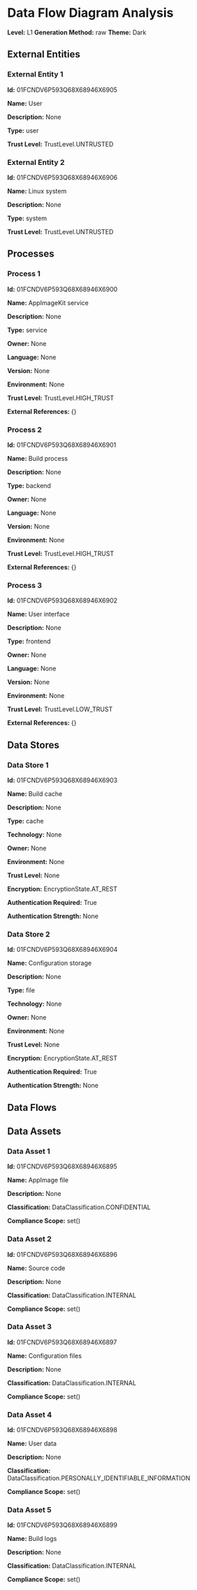 # Data Flow Diagram Analysis

**Level:** L1
**Generation Method:** raw
**Theme:** Dark

## External Entities

### External Entity 1

**Id:** 01FCNDV6P593Q68X68946X6905

**Name:** User

**Description:** None

**Type:** user

**Trust Level:** TrustLevel.UNTRUSTED

### External Entity 2

**Id:** 01FCNDV6P593Q68X68946X6906

**Name:** Linux system

**Description:** None

**Type:** system

**Trust Level:** TrustLevel.UNTRUSTED

## Processes

### Process 1

**Id:** 01FCNDV6P593Q68X68946X6900

**Name:** AppImageKit service

**Description:** None

**Type:** service

**Owner:** None

**Language:** None

**Version:** None

**Environment:** None

**Trust Level:** TrustLevel.HIGH_TRUST

**External References:** {}

### Process 2

**Id:** 01FCNDV6P593Q68X68946X6901

**Name:** Build process

**Description:** None

**Type:** backend

**Owner:** None

**Language:** None

**Version:** None

**Environment:** None

**Trust Level:** TrustLevel.HIGH_TRUST

**External References:** {}

### Process 3

**Id:** 01FCNDV6P593Q68X68946X6902

**Name:** User interface

**Description:** None

**Type:** frontend

**Owner:** None

**Language:** None

**Version:** None

**Environment:** None

**Trust Level:** TrustLevel.LOW_TRUST

**External References:** {}

## Data Stores

### Data Store 1

**Id:** 01FCNDV6P593Q68X68946X6903

**Name:** Build cache

**Description:** None

**Type:** cache

**Technology:** None

**Owner:** None

**Environment:** None

**Trust Level:** None

**Encryption:** EncryptionState.AT_REST

**Authentication Required:** True

**Authentication Strength:** None

### Data Store 2

**Id:** 01FCNDV6P593Q68X68946X6904

**Name:** Configuration storage

**Description:** None

**Type:** file

**Technology:** None

**Owner:** None

**Environment:** None

**Trust Level:** None

**Encryption:** EncryptionState.AT_REST

**Authentication Required:** True

**Authentication Strength:** None

## Data Flows

## Data Assets

### Data Asset 1

**Id:** 01FCNDV6P593Q68X68946X6895

**Name:** AppImage file

**Description:** None

**Classification:** DataClassification.CONFIDENTIAL

**Compliance Scope:** set()

### Data Asset 2

**Id:** 01FCNDV6P593Q68X68946X6896

**Name:** Source code

**Description:** None

**Classification:** DataClassification.INTERNAL

**Compliance Scope:** set()

### Data Asset 3

**Id:** 01FCNDV6P593Q68X68946X6897

**Name:** Configuration files

**Description:** None

**Classification:** DataClassification.INTERNAL

**Compliance Scope:** set()

### Data Asset 4

**Id:** 01FCNDV6P593Q68X68946X6898

**Name:** User data

**Description:** None

**Classification:** DataClassification.PERSONALLY_IDENTIFIABLE_INFORMATION

**Compliance Scope:** set()

### Data Asset 5

**Id:** 01FCNDV6P593Q68X68946X6899

**Name:** Build logs

**Description:** None

**Classification:** DataClassification.INTERNAL

**Compliance Scope:** set()

